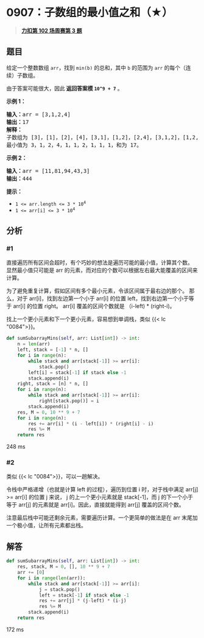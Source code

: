 # 0907：子数组的最小值之和（★）


> <u>**[力扣第 102 场周赛第 3 题](https://leetcode.cn/problems/sum-of-subarray-minimums/)**</u>

## 题目

<p>给定一个整数数组 <code>arr</code>，找到 <code>min(b)</code> 的总和，其中 <code>b</code> 的范围为 <code>arr</code> 的每个（连续）子数组。</p>

<p>由于答案可能很大，因此<strong> 返回答案模 <code>10^9 + 7</code></strong> 。</p>



<p><strong>示例 1：</strong></p>

<pre>
<strong>输入：</strong>arr = [3,1,2,4]
<strong>输出：</strong>17
<strong>解释：
</strong>子数组为<strong> </strong>[3]，[1]，[2]，[4]，[3,1]，[1,2]，[2,4]，[3,1,2]，[1,2,4]，[3,1,2,4]。
最小值为 3，1，2，4，1，1，2，1，1，1，和为 17。</pre>

<p><strong>示例 2：</strong></p>

<pre>
<strong>输入：</strong>arr = [11,81,94,43,3]
<strong>输出：</strong>444
</pre>



<p><strong>提示：</strong></p>

<ul>
<li><code>1 <= arr.length <= 3 * 10<sup>4</sup></code></li>
<li><code>1 <= arr[i] <= 3 * 10<sup>4</sup></code></li>
</ul>




## 分析

### #1

直接遍历所有区间会超时，有个巧妙的想法是遍历可能的最小值，计算其个数。
显然最小值只可能是 arr 的元素，而对应的个数可以根据左右最大能覆盖的区间来计算。

为了避免重复计算，假如区间有多个最小元素，令该区间属于最右边的那个。
那么，对于 arr[i]，找到左边第一个小于 arr[i] 的位置 left，找到右边第一个小于等于 arr[i] 的位置 right。
arr[i] 覆盖的区间个数就是 （i-left) * (right-i)。

找上一个更小元素和下一个更小元素，容易想到单调栈，类似 {{< lc "0084">}}。

```python
def sumSubarrayMins(self, arr: List[int]) -> int:
	n = len(arr)
	left, stack = [-1] * n, []
	for i in range(n):
		while stack and arr[stack[-1]] >= arr[i]:
			stack.pop()
		left[i] = stack[-1] if stack else -1
		stack.append(i)
	right, stack = [n] * n, []
	for i in range(n):
		while stack and arr[stack[-1]] >= arr[i]:
			right[stack.pop()] = i
		stack.append(i)
	res, M = 0, 10 ** 9 + 7
	for i in range(n):
		res += arr[i] * (i - left[i]) * (right[i] - i)
		res %= M
	return res
```

248 ms

### #2

类似 {{< lc "0084">}}，可以一趟解决。

令栈中严格递增（也就是计算 left 的过程），遍历到位置 i 时，对于栈中满足 arr[j] >= arr[i] 的位置 j 来说，
j 的上一个更小元素就是 stack[-1]，而 j 的下一个小于等于 arr[j] 的元素就是 arr[i]。因此，直接就能得到 arr[j] 覆盖的区间个数。

注意最后栈中可能还剩余元素，需要遍历计算。一个更简单的做法是在 arr 末尾加一个极小值，让所有元素都出栈。

## 解答

```python
def sumSubarrayMins(self, arr: List[int]) -> int:
	res, stack, M = 0, [], 10 ** 9 + 7
	arr += [0]
	for i in range(len(arr)):
		while stack and arr[stack[-1]] >= arr[i]:
			j = stack.pop()
			left = stack[-1] if stack else -1
			res += arr[j] * (j-left) * (i-j)
			res %= M
		stack.append(i)
	return res
```

172 ms


